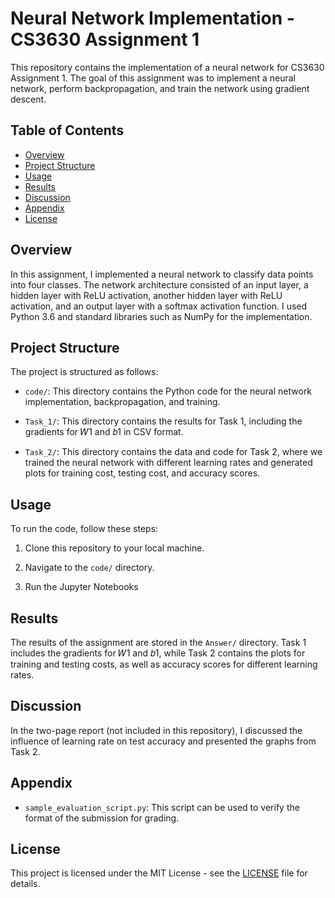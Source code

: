 # Neural Network Implementation - CS3630 Assignment 1

This repository contains the implementation of a neural network for CS3630 Assignment 1. The goal of this assignment was to implement a neural network, perform backpropagation, and train the network using gradient descent.

## Table of Contents

- [Overview](#overview)
- [Project Structure](#project-structure)
- [Usage](#usage)
- [Results](#results)
- [Discussion](#discussion)
- [Appendix](#appendix)
- [License](#license)

## Overview

In this assignment, I implemented a neural network to classify data points into four classes. The network architecture consisted of an input layer, a hidden layer with ReLU activation, another hidden layer with ReLU activation, and an output layer with a softmax activation function. I used Python 3.6 and standard libraries such as NumPy for the implementation.

## Project Structure

The project is structured as follows:

- `code/`: This directory contains the Python code for the neural network implementation, backpropagation, and training.

- `Task_1/`: This directory contains the results for Task 1, including the gradients for 𝑊1 and 𝑏1 in CSV format.

- `Task_2/`: This directory contains the data and code for Task 2, where we trained the neural network with different learning rates and generated plots for training cost, testing cost, and accuracy scores.

## Usage

To run the code, follow these steps:

1. Clone this repository to your local machine.

2. Navigate to the `code/` directory.

3. Run the Jupyter Notebooks

## Results

The results of the assignment are stored in the `Answer/` directory. Task 1 includes the gradients for 𝑊1 and 𝑏1, while Task 2 contains the plots for training and testing costs, as well as accuracy scores for different learning rates.

## Discussion

In the two-page report (not included in this repository), I discussed the influence of learning rate on test accuracy and presented the graphs from Task 2.

## Appendix

- `sample_evaluation_script.py`: This script can be used to verify the format of the submission for grading.

## License

This project is licensed under the MIT License - see the [LICENSE](LICENSE) file for details.
